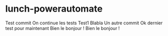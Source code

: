 # lunch-powerautomate
Test commit
On continue les tests
Test1
Blabla
Un autre commit
Ok dernier test pour maintenant
Bien le bonjour ! 
Bien le bonjour ! 
